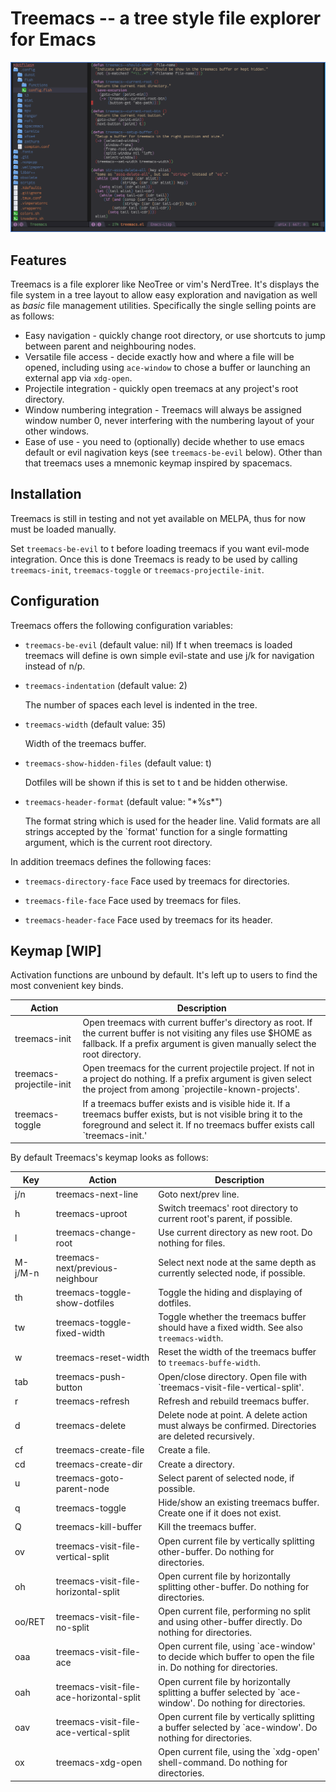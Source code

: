 # Treemacs -- a tree style file explorer for Emacs

![](screenshot.png)

## Features

Treemacs is a file explorer like NeoTree or vim's NerdTree. It's displays the file system in a tree layout to allow easy exploration and
navigation as well as *basic* file management utilities. Specifically the single selling points are as follows:

 * Easy navigation - quickly change root directory, or use shortcuts to jump between parent and neighbouring nodes.
 * Versatile file access - decide exactly how and where a file will be opened, including using `ace-window` to chose a buffer or launching
   an external app via `xdg-open`.
 * Projectile integration - quickly open treemacs at any project's root directory.
 * Window numbering integration - Treemacs will always be assigned window number 0, never interfering with the numbering
   layout of your other windows.
 * Ease of use - you need to (optionally) decide whether to use emacs default or evil nagivation keys (see `treemacs-be-evil` below).
   Other than that treemacs uses a mnemonic keymap inspired by spacemacs.

## Installation

 Treemacs is still in testing and not yet available on MELPA, thus for now must be loaded manually.

 Set `treemacs-be-evil` to t before loading treemacs if you want evil-mode integration.
 Once this is done Treemacs is ready to be used by calling `treemacs-init`, `treemacs-toggle` or `treemacs-projectile-init`.

## Configuration

Treemacs offers the following configuration variables:

 * `treemacs-be-evil` (default value: nil)
    If t when treemacs is loaded treemacs will define is own simple evil-state and use j/k for navigation
    instead of n/p.

 * `treemacs-indentation` (default value: 2)

   The number of spaces each level is indented in the tree.

 * `treemacs-width` (default value: 35)

   Width of the treemacs buffer.

 * `treemacs-show-hidden-files` (default value: t)

   Dotfiles will be shown if this is set to t and be hidden otherwise.

 * `treemacs-header-format` (default value: "\*%s\*")

    The format string which is used for the header line. Valid formats are all strings
    accepted by the `format' function for a single formatting argument, which is the current root directory.

In addition treemacs defines the following faces:

 * `treemacs-directory-face`
   Face used by treemacs for directories.

 * `treemacs-file-face`
  Face used by treemacs for files.

 * `treemacs-header-face`
  Face used by treemacs for its header.


## Keymap [WIP]

Activation functions are unbound by default. It's left up to users to find the most convenient key binds.

| Action                   | Description                                                                                                                                                                                      |
|--------------------------|--------------------------------------------------------------------------------------------------------------------------------------------------------------------------------------------------|
| treemacs-init            | Open treemacs with current buffer's directory as root. If the current buffer is not visiting any files use $HOME as fallback. If a prefix argument is given manually select the root directory.  |
| treemacs-projectile-init | Open treemacs for the current projectile project. If not in a project do nothing. If a prefix argument is given select the project from among `projectile-known-projects'.                       |
| treemacs-toggle          | If a treemacs buffer exists and is visible hide it. If a treemacs buffer exists, but is not visible bring it to the foreground and select it. If no treemacs buffer exists call `treemacs-init.' |

By default Treemacs's keymap looks as follows:

| Key     | Action                                   | Description                                                                                                   |
|---------|------------------------------------------|---------------------------------------------------------------------------------------------------------------|
| j/n     | treemacs-next-line                       | Goto next/prev line.                                                                                          |
| h       | treemacs-uproot                          | Switch treemacs' root directory to current root's parent, if possible.                                        |
| l       | treemacs-change-root                     | Use current directory as new root. Do nothing for files.                                                      |
| M-j/M-n | treemacs-next/previous-neighbour         | Select next node at the same depth as currently selected node, if possible.                                   |
| th      | treemacs-toggle-show-dotfiles            | Toggle the hiding and displaying of dotfiles.                                                                 |
| tw      | treemacs-toggle-fixed-width              | Toggle whether the treemacs buffer should have a fixed width. See also `treemacs-width`.                      |
| w       | treemacs-reset-width                     | Reset the width of the treemacs buffer to `treemacs-buffe-width`.                                             |
| tab     | treemacs-push-button                     | Open/close directory. Open file with `treemacs-visit-file-vertical-split'.                                    |
| r       | treemacs-refresh                         | Refresh and rebuild treemacs buffer.                                                                          |
| d       | treemacs-delete                          | Delete node at point. A delete action must always be confirmed. Directories are deleted recursively.          |
| cf      | treemacs-create-file                     | Create a file.                                                                                                |
| cd      | treemacs-create-dir                      | Create a directory.                                                                                           |
| u       | treemacs-goto-parent-node                | Select parent of selected node, if possible.                                                                  |
| q       | treemacs-toggle                          | Hide/show an existing treemacs buffer. Create one if it does not exist.                                       |
| Q       | treemacs-kill-buffer                     | Kill the treemacs buffer.                                                                                     |
| ov      | treemacs-visit-file-vertical-split       | Open current file by vertically splitting other-buffer. Do nothing for directories.                           |
| oh      | treemacs-visit-file-horizontal-split     | Open current file by horizontally splitting other-buffer. Do nothing for directories.                         |
| oo/RET  | treemacs-visit-file-no-split             | Open current file, performing no split and using other-buffer directly. Do nothing for directories.           |
| oaa     | treemacs-visit-file-ace                  | Open current file, using `ace-window' to decide which buffer to open the file in. Do nothing for directories. |
| oah     | treemacs-visit-file-ace-horizontal-split | Open current file by horizontally splitting a buffer selected by `ace-window'. Do nothing for directories.    |
| oav     | treemacs-visit-file-ace-vertical-split   | Open current file by vertically splitting a buffer selected by `ace-window'. Do nothing for directories.      |
| ox      | treemacs-xdg-open                        | Open current file, using the `xdg-open' shell-command. Do nothing for directories.                            |
